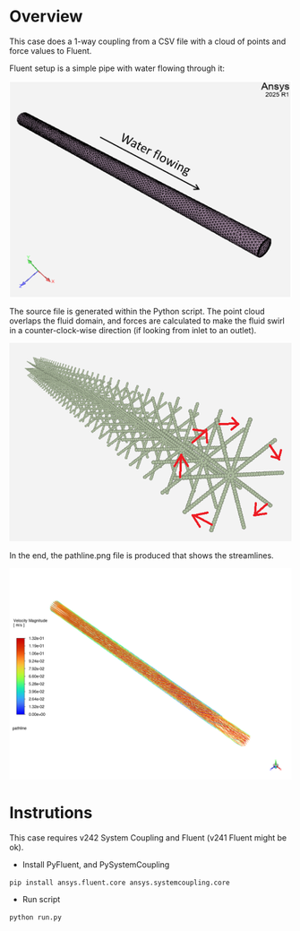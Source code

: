 # Overview

This case does a 1-way coupling from a CSV file with a cloud 
of points and force values to Fluent.

Fluent setup is a simple pipe with water flowing through it:

![Setup](fluid_setup.png)

The source file is generated within the Python script. The point
cloud overlaps the fluid domain, and forces are calculated to make
the fluid swirl in a counter-clock-wise direction (if looking from inlet
to an outlet).

![Source](source_cloud.png)

In the end, the pathline.png file is produced that shows the streamlines.

![Results](result.png)

# Instrutions

This case requires v242 System Coupling and Fluent (v241 Fluent might be ok).

- Install PyFluent, and PySystemCoupling

`pip install ansys.fluent.core ansys.systemcoupling.core`

- Run script

`python run.py`
